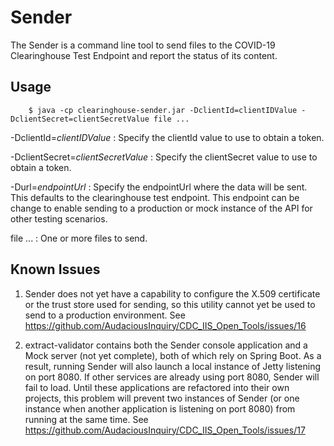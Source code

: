 # Sender

The Sender is a command line tool to send files to the COVID-19 Clearinghouse Test Endpoint
and report the status of its content.

## Usage
```
    $ java -cp clearinghouse-sender.jar -DclientId=clientIDValue -DclientSecret=clientSecretValue file ...
```

-DclientId=_clientIDValue_
: Specify the clientId value to use to obtain a token.

-DclientSecret=_clientSecretValue_
: Specify the clientSecret value to use to obtain a token.

-Durl=_endpointUrl_
: Specify the endpointUrl where the data will be sent. This defaults to
the clearinghouse test endpoint.  This endpoint can be change to enable
sending to a production or mock instance of the API for other testing
scenarios.

file ...
: One or more files to send.

## Known Issues
1. Sender does not yet have a capability to configure the X.509 certificate or
the trust store used for sending, so this utility cannot yet be used to send to a
production environment. See https://github.com/AudaciousInquiry/CDC_IIS_Open_Tools/issues/16

2. extract-validator contains both the Sender console application and a Mock server (not yet complete),
both of which rely on Spring Boot.  As a result, running Sender will also launch a local instance of Jetty
listening on port 8080.  If other services are already using port 8080, Sender will fail to load.
Until these applications are refactored into their own projects, this problem will prevent two instances
of Sender (or one instance when another application is listening on port 8080) from running at the same time.
See https://github.com/AudaciousInquiry/CDC_IIS_Open_Tools/issues/17